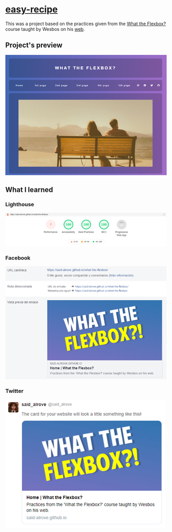 # [easy-recipe](https://said-alrove.github.io/easy-recipe/)
This was a project based on the practices given from the [What the Flexbox?](https://wesbos.com/) course taught by Wesbos on his [web](https://flexbox.io/).

## Project's preview
![](readme/screenshot.png)

## What I learned


### Lighthouse
![](readme/lighthouse.png)

### Facebook
![](readme/facebook.png)

### Twitter
![](readme/twitter.png)